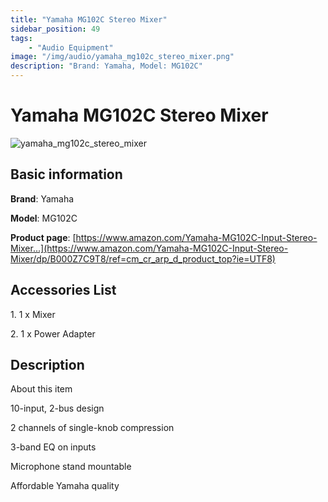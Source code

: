 ```yaml
---
title: "Yamaha MG102C Stereo Mixer"
sidebar_position: 49
tags:
    - "Audio Equipment"
image: "/img/audio/yamaha_mg102c_stereo_mixer.png"
description: "Brand: Yamaha, Model: MG102C"
---
```

# Yamaha MG102C Stereo Mixer

![yamaha_mg102c_stereo_mixer](/img/audio/yamaha_mg102c_stereo_mixer.png)

## Basic information

**Brand**: Yamaha

**Model**: MG102C

**Product page**: [https://www.amazon.com/Yamaha-MG102C-Input-Stereo-Mixer...](https://www.amazon.com/Yamaha-MG102C-Input-Stereo-Mixer/dp/B000Z7C9T8/ref=cm_cr_arp_d_product_top?ie=UTF8)

## Accessories List

1\. 1 x Mixer

 2\. 1 x Power Adapter

## Description

About this item

 10\-input, 2\-bus design

 2 channels of single\-knob compression

 3\-band EQ on inputs

 Microphone stand mountable

 Affordable Yamaha quality

